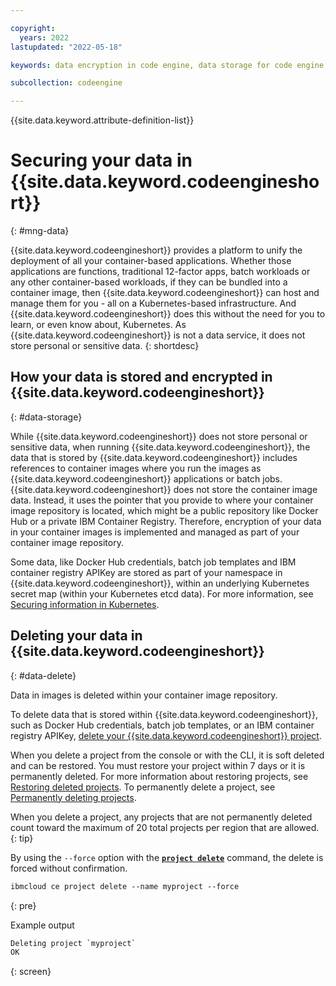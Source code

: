 ```yaml
---

copyright:
  years: 2022
lastupdated: "2022-05-18"

keywords: data encryption in code engine, data storage for code engine, bring your own keys for code engine, BYOK for code engine, key management for code engine, key encryption for code engine, personal data in code engine, data deletion for code engine, data in code engine, data security in code engine, encrypted

subcollection: codeengine

---
```


{{site.data.keyword.attribute-definition-list}}

# Securing your data in {{site.data.keyword.codeengineshort}}
{: #mng-data}

{{site.data.keyword.codeengineshort}} provides a platform to unify the deployment of all your container-based applications. Whether those applications are functions, traditional 12-factor apps, batch workloads or any other container-based workloads, if they can be bundled into a container image, then {{site.data.keyword.codeengineshort}} can host and manage them for you - all on a Kubernetes-based infrastructure. And {{site.data.keyword.codeengineshort}} does this without the need for you to learn, or even know about, Kubernetes. As {{site.data.keyword.codeengineshort}} is not a data service, it does not store personal or sensitive data. 
{: shortdesc}

## How your data is stored and encrypted in {{site.data.keyword.codeengineshort}}
{: #data-storage}

While {{site.data.keyword.codeengineshort}} does not store personal or sensitive data, when running {{site.data.keyword.codeengineshort}}, the data that is stored by {{site.data.keyword.codeengineshort}} includes references to container images where you run the images as {{site.data.keyword.codeengineshort}} applications or batch jobs. {{site.data.keyword.codeengineshort}} does not store the container image data. Instead, it uses the pointer that you provide to where your container image repository is located, which might be a public repository like Docker Hub or a private IBM Container Registry. Therefore, encryption of your data in your container images is implemented and managed as part of your container image repository. 

Some data, like Docker Hub credentials, batch job templates and IBM container registry APIKey are stored as part of your namespace in {{site.data.keyword.codeengineshort}}, within an underlying Kubernetes secret map (within your Kubernetes etcd data). For more information, see [Securing information in Kubernetes](/docs/containers?topic=containers-encryption). 


## Deleting your data in {{site.data.keyword.codeengineshort}}
{: #data-delete}

Data in images is deleted within your container image repository. 

To delete data that is stored within {{site.data.keyword.codeengineshort}}, such as Docker Hub credentials, batch job templates, or an IBM container registry APIKey, [delete your {{site.data.keyword.codeengineshort}} project](/docs/codeengine?topic=codeengine-manage-project#delete-project). 

When you delete a project from the console or with the CLI, it is soft deleted and can be restored. You must restore your project within 7 days or it is permanently deleted. For more information about restoring projects, see [Restoring deleted projects](/docs/codeengine?topic=codeengine-manage-project#restore-softdelete-project). To permanently delete a project, see [Permanently deleting projects](/docs/codeengine?topic=codeengine-manage-project#perm-delete-project).

When you delete a project, any projects that are not permanently deleted count toward the maximum of 20 total projects per region that are allowed.
{: tip} 

By using the `--force` option with the [**`project delete`**](/docs/codeengine?topic=codeengine-cli#cli-project-delete) command, the delete is forced without confirmation.  

```txt
ibmcloud ce project delete --name myproject --force
```
{: pre}

Example output

```txt
Deleting project `myproject`
OK
```
{: screen}  


